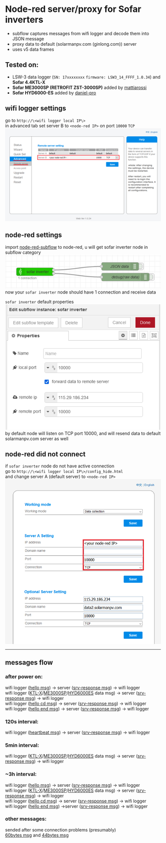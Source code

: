 # Node-red server/proxy for Sofar inverters
- subflow captures messages from wifi logger and decode them into JSON message
- proxy data to default (solarmanpv.com (ginlong.com)) server
- uses v5 data frames

## Tested on:

- LSW-3 data logger (`SN: 17xxxxxxxx` `firmware: LSW3_14_FFFF_1.0.34`) and **Sofar 4.4KTL-X**  
- **Sofar ME3000SP (RETROFIT ZST-3000SP)** added by [mattiarossi](https://github.com/mattiarossi)  
- **Sofar HYD6000-ES** added by [daniel-pro](https://github.com/daniel-pro)  

## wifi logger settings

go to `http://\<wifi logger local IP\>`  
in advanced tab set server B to `<node-red IP>` on port `10000` `TCP`  
![advanced settings](images/wifi-logger-advanced-settings.png)  

## node-red settings

import [node-red-subflow](node-red-subflow.json) to node-red, u will get sofar inverter node in subflow category  
![subflow example](images/subflow-node-example.png)  
now your `sofar inverter` node should have 1 connection and receive data  

`sofar inverter` default properties  
![subflow properties](images/subflow-properties.png)  
by default node will listen on TCP port 10000, and will resend data to default solarmanpv.com server as well  

## node-red did not connect

if `sofar inverter` node do not have active connection  
go to `http://\<wifi logger local IP\>/config_hide.html`  
and change server A (default server) to `<node-red IP>`  
![advanced settings](images/wifi-logger-hidden-menu.png)  

---
## messages flow

### after power on:

wifi logger ([hello msg](messages/decode_hello-msg.md)) -> server ([srv-response msg](messages/decode_srv-response.md)) -> wifi logger  
wifi logger ([KTL-X](messages/decode_data_KTL-X.md)/[ME3000SP](messages/decode_data_me3000sp.md)/[HYD6000ES](messages/decode_data_HYD6000ES.md) data msg) -> server ([srv-response msg](messages/decode_srv-response.md)) -> wifi logger  
wifi logger ([hello cd msg](messages/decode_hello_cd-msg.md)) -> server ([srv-response msg](messages/decode_srv-response.md)) -> wifi logger  
wifi logger ([hello end msg](messages/decode_hello_end-msg.md)) -> server ([srv-response msg](messages/decode_srv-response.md)) -> wifi logger  

### 120s interval:

wifi logger ([heartbeat msg](messages/decode_heartbeat.md)) -> server ([srv-response msg](messages/decode_srv-response.md)) -> wifi logger

### 5min interval:

wifi logger ([KTL-X](messages/decode_data_KTL-X.md)/[ME3000SP](messages/decode_data_me3000sp.md)/[HYD6000ES](messages/decode_data_HYD6000ES.md) data msg) -> server ([srv-response msg](messages/decode_srv-response.md)) -> wifi logger  

### ~3h interval:

wifi logger ([hello msg](messages/decode_hello-msg.md)) -> server ([srv-response msg](messages/decode_srv-response.md)) -> wifi logger  
wifi logger ([KTL-X](messages/decode_data_KTL-X.md)/[ME3000SP](messages/decode_data_me3000sp.md)/[HYD6000ES](messages/decode_data_HYD6000ES.md) data msg) -> server ([srv-response msg](messages/decode_srv-response.md)) -> wifi logger  
wifi logger ([hello cd msg](messages/decode_hello_cd-msg.md)) -> server ([srv-response msg](messages/decode_srv-response.md)) -> wifi logger  
wifi logger ([hello end msg](messages/decode_hello_end-msg.md)) ->server ([srv-response msg](messages/decode_srv-response.md)) -> wifi logger

### other messages:

sended after some connection problems (presumably)  
[60bytes msg](messages/decode_60.md) and [44bytes msg](messages/decode_44.md)  
